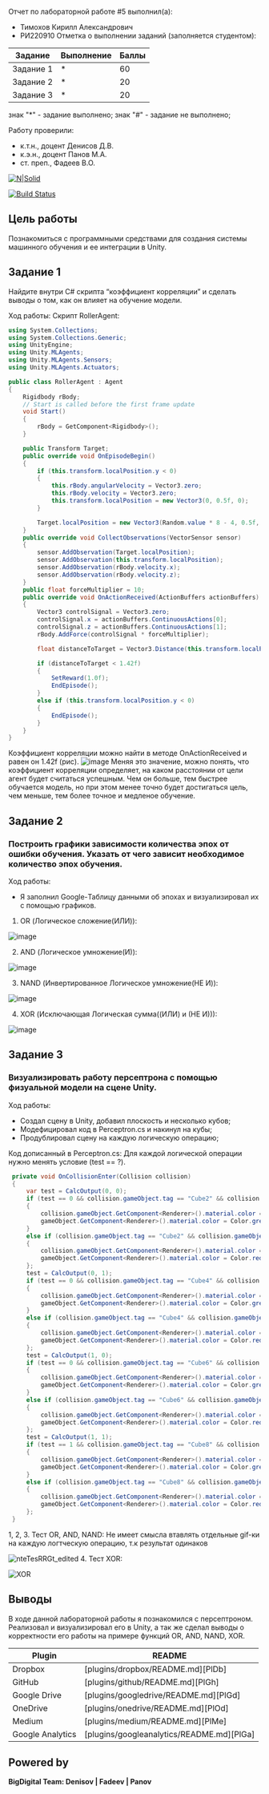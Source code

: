 Отчет по лабораторной работе #5 выполнил(а):
- Тимохов Кирилл Александрович
- РИ220910
Отметка о выполнении заданий (заполняется студентом):

| Задание | Выполнение | Баллы |
| ------ | ------ | ------ |
| Задание 1 | * | 60 |
| Задание 2 | * | 20 |
| Задание 3 | * | 20 |

знак "*" - задание выполнено; знак "#" - задание не выполнено;

Работу проверили:
- к.т.н., доцент Денисов Д.В.
- к.э.н., доцент Панов М.А.
- ст. преп., Фадеев В.О.

[![N|Solid](https://cldup.com/dTxpPi9lDf.thumb.png)](https://nodesource.com/products/nsolid)

[![Build Status](https://travis-ci.org/joemccann/dillinger.svg?branch=master)](https://travis-ci.org/joemccann/dillinger)

## Цель работы
Познакомиться с программными средствами для создания системы машинного обучения и ее интеграции в Unity.

## Задание 1
Найдите внутри C# скрипта “коэффициент корреляции” и сделать выводы о том, как он влияет на обучение модели.

Ход работы:
Скрипт RollerAgent:
```C#
using System.Collections;
using System.Collections.Generic;
using UnityEngine;
using Unity.MLAgents;
using Unity.MLAgents.Sensors;
using Unity.MLAgents.Actuators;

public class RollerAgent : Agent
{
    Rigidbody rBody;
    // Start is called before the first frame update
    void Start()
    {
        rBody = GetComponent<Rigidbody>();
    }

    public Transform Target;
    public override void OnEpisodeBegin()
    {
        if (this.transform.localPosition.y < 0)
        {
            this.rBody.angularVelocity = Vector3.zero;
            this.rBody.velocity = Vector3.zero;
            this.transform.localPosition = new Vector3(0, 0.5f, 0);
        }

        Target.localPosition = new Vector3(Random.value * 8 - 4, 0.5f, Random.value * 8 - 4);
    }
    public override void CollectObservations(VectorSensor sensor)
    {
        sensor.AddObservation(Target.localPosition);
        sensor.AddObservation(this.transform.localPosition);
        sensor.AddObservation(rBody.velocity.x);
        sensor.AddObservation(rBody.velocity.z);
    }
    public float forceMultiplier = 10;
    public override void OnActionReceived(ActionBuffers actionBuffers)
    {
        Vector3 controlSignal = Vector3.zero;
        controlSignal.x = actionBuffers.ContinuousActions[0];
        controlSignal.z = actionBuffers.ContinuousActions[1];
        rBody.AddForce(controlSignal * forceMultiplier);

        float distanceToTarget = Vector3.Distance(this.transform.localPosition, Target.localPosition);

        if (distanceToTarget < 1.42f)
        {
            SetReward(1.0f);
            EndEpisode();
        }
        else if (this.transform.localPosition.y < 0)
        {
            EndEpisode();
        }
    }
}
```
Коэффициент корреляции можно найти в методе OnActionReceived и равен он 1.42f (рис).
![image](https://github.com/ManualCode/DA-in-GameDev5/assets/120582775/f7396d71-f0dd-4ce4-b191-825c4a712d2b)
Меняя это значение, можно понять, что коэффициент корреляции определяет, на каком расстоянии от цели агент будет считаться успешным. Чем он больше, тем быстрее обучается модель, но при этом менее точно будет достигаться цель, чем меньше, тем 
 более точное и медленое обучение.

## Задание 2
### Построить графики зависимости количества эпох от ошибки обучения. Указать от чего зависит необходимое количество эпох обучения.

Ход работы:
- Я заполнил Google-Таблицу данными об эпохах и визуализировал их с помощью графиков.

1. OR (Логическое сложение(ИЛИ)):

![image](https://github.com/ManualCode/DA-in-GameDev-lab4/assets/120582775/69ca3a81-38cb-440b-9e12-c61f3b973d93)

2. AND (Логическое умножение(И)):

![image](https://github.com/ManualCode/DA-in-GameDev-lab4/assets/120582775/a5c541a4-c52d-4ac7-b89d-7016fe2623f9)

3. NAND (Инвертированное Логическое умножение(НЕ И)):

![image](https://github.com/ManualCode/DA-in-GameDev-lab4/assets/120582775/f9057b84-6518-48b5-b757-720dec2f9e0e)

4. XOR (Исключающая Логическая сумма((ИЛИ) и (НЕ И))):

![image](https://github.com/ManualCode/DA-in-GameDev-lab4/assets/120582775/10a39ef5-f540-4f6a-88d8-bfb961f473b3)

## Задание 3
### Визуализировать работу персептрона с помощью физуальной модели на сцене Unity.
Ход работы: 
- Создал сцену в Unity, добавил плоскость и несколько кубов;
- Модефицировал код в Perceptron.cs и накинул на кубы;
- Продублировал сцену на каждую логическую операцию;

Код дописанный в Perceptron.cs:
Для каждой логической операции нужно менять условие (test == ?).
```C#
 private void OnCollisionEnter(Collision collision)
 {
     var test = CalcOutput(0, 0);
     if (test == 0 && collision.gameObject.tag == "Cube2" && collision.gameObject.tag != "Floor")
     {
         collision.gameObject.GetComponent<Renderer>().material.color = Color.green;
         gameObject.GetComponent<Renderer>().material.color = Color.green;
     }
     else if (collision.gameObject.tag == "Cube2" && collision.gameObject.tag != "Floor")
     {
         collision.gameObject.GetComponent<Renderer>().material.color = Color.red;
         gameObject.GetComponent<Renderer>().material.color = Color.red;
     };
     test = CalcOutput(0, 1);
     if (test == 0 && collision.gameObject.tag == "Cube4" && collision.gameObject.tag != "Floor")
     {
         collision.gameObject.GetComponent<Renderer>().material.color = Color.green;
         gameObject.GetComponent<Renderer>().material.color = Color.green;
     }
     else if (collision.gameObject.tag == "Cube4" && collision.gameObject.tag != "Floor")
     {
         collision.gameObject.GetComponent<Renderer>().material.color = Color.red;
         gameObject.GetComponent<Renderer>().material.color = Color.red;
     };
     test = CalcOutput(1, 0);
     if (test == 0 && collision.gameObject.tag == "Cube6" && collision.gameObject.tag != "Floor")
     {
         collision.gameObject.GetComponent<Renderer>().material.color = Color.green;
         gameObject.GetComponent<Renderer>().material.color = Color.green;
     }
     else if (collision.gameObject.tag == "Cube6" && collision.gameObject.tag != "Floor")
     {
         collision.gameObject.GetComponent<Renderer>().material.color = Color.red;
         gameObject.GetComponent<Renderer>().material.color = Color.red;
     };
     test = CalcOutput(1, 1);
     if (test == 1 && collision.gameObject.tag == "Cube8" && collision.gameObject.tag != "Floor")
     {
         collision.gameObject.GetComponent<Renderer>().material.color = Color.green;
         gameObject.GetComponent<Renderer>().material.color = Color.green;
     }
     else if (collision.gameObject.tag == "Cube8" && collision.gameObject.tag != "Floor")
     {
         collision.gameObject.GetComponent<Renderer>().material.color = Color.red;
         gameObject.GetComponent<Renderer>().material.color = Color.red;
     };
 }
```

1, 2, 3. Тест OR, AND, NAND:
Не имеет смысла втавлять отдельные gif-ки на каждую логтческую операцию, т.к результат одинаков

![nteTesRRGt_edited](https://github.com/ManualCode/DA-in-GameDev-lab4/assets/120582775/3697d0cc-16aa-4274-b12c-7007d5b01b7d)
4. Тест XOR:

![XOR](https://github.com/ManualCode/DA-in-GameDev-lab4/assets/120582775/b71e1e83-3ad5-4ab6-b1ad-38363766f873)

## Выводы
В ходе данной лабораторной работы я познакомился с персептроном. Реализовал и визуализировал его в Unity, а так же сделал выводы о корректности его работы на примере функций OR, AND, NAND, XOR.

| Plugin | README |
| ------ | ------ |
| Dropbox | [plugins/dropbox/README.md][PlDb] |
| GitHub | [plugins/github/README.md][PlGh] |
| Google Drive | [plugins/googledrive/README.md][PlGd] |
| OneDrive | [plugins/onedrive/README.md][PlOd] |
| Medium | [plugins/medium/README.md][PlMe] |
| Google Analytics | [plugins/googleanalytics/README.md][PlGa] |

## Powered by

**BigDigital Team: Denisov | Fadeev | Panov**
